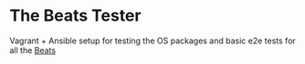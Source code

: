 # The Beats Tester

Vagrant + Ansible setup for testing the OS packages and basic e2e tests for all
the [Beats](https://www.elastic.co/products/beats)
